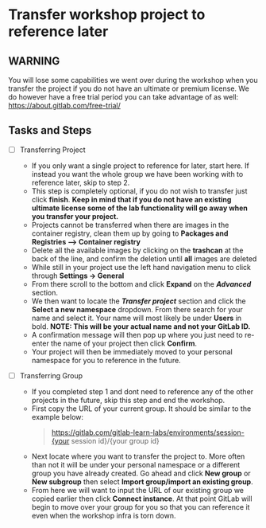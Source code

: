 # Transfer workshop project to reference later

## WARNING

You will lose some capabilities we went over during the workshop when you transfer the project if you do not have an ultimate or premium license. We do however have a free trial period you can take advantage of as well: https://about.gitlab.com/free-trial/

## Tasks and Steps

* [ ] Transferring Project
  * If you only want a single project to reference for later, start here. If instead you want the whole group we have been working with to reference later, skip to step 2.
  * This step is completely optional, if you do not wish to transfer just click **finish**. **Keep in mind that if you do not have an existing ultimate license some of the lab functionality will go away when you transfer your project.**
  * Projects cannot be transferred when there are images in the container registry, clean them up by going to **Packages and Registries --> Container registry**
  * Delete all the available images by clicking on the **trashcan** at the back of the line, and confirm the deletion until **all** images are deleted
  * While still in your project use the left hand navigation menu to click through **Settings -> General**
  * From there scroll to the bottom and click **Expand** on the ***Advanced*** section.
  * We then want to locate the ***Transfer project*** section and click the **Select a new namespace** dropdown. From there search for your name and select it. Your name will most likely be under **Users** in bold. **NOTE: This will be your actual name and not your GitLab ID.**
  * A confirmation message will then pop up where you just need to re-enter the name of your project then click **Confirm**.
  * Your project will then be immediately moved to your personal namespace for you to reference in the future.


* [ ] Transferring Group
  * If you completed step 1 and dont need to reference any of the other projects in the future, skip this step and end the workshop.
  * First copy the URL of your current group. It should be similar to the example below:
    > https://gitlab.com/gitlab-learn-labs/environments/session-{your session id}/{your group id}
  * Next locate where you want to transfer the project to. More often than not it will be under your personal namespace or a different group you have already created. Go ahead and click **New group** or **New subgroup** then select **Import group/import an existing group**.
  * From here we will want to input the URL of our existing group we copied earlier then click **Connect instance**. At that point GitLab will begin to move over your group for you so that you can reference it even when the workshop infra is torn down.